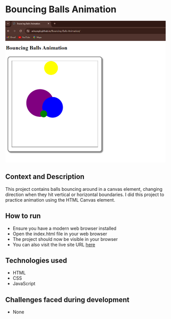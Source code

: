 # Bouncing Balls Animation
![](assets/BouncingBallScreenshot.PNG)
## Context and Description
This project contains balls bouncing around in a canvas element, changing direction when they hit vertical or horizontal boundaries. I did this project to practice animation using the HTML Canvas element.
## How to run
* Ensure you have a modern web browser installed
* Open the index.html file in your web browser
* The project should now be visible in your browser
* You can also visit the live site URL [here](https://arinzegit.github.io/Bouncing-Balls-Animation/)
## Technologies used
* HTML
* CSS
* JavaScript
## Challenges faced during development
* None
